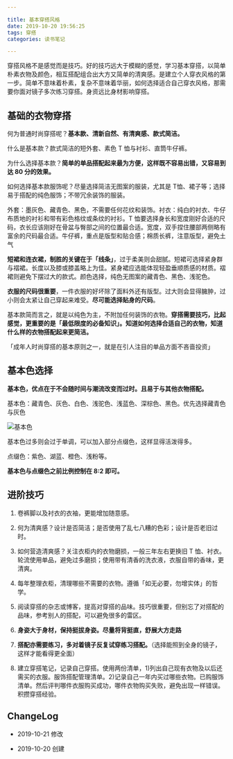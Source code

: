 ```yaml
---

title: 基本穿搭风格
date: 2019-10-20 19:56:25
tags: 穿搭
categories: 读书笔记

---
```


穿搭风格不是感觉而是技巧。好的技巧远大于模糊的感觉，学习基本穿搭，以简单朴素衣物及颜色，相互搭配组合出大方又简单的清爽感。是建立个人穿衣风格的第一步。简单不意味着朴素，复杂不意味着华丽，如何选择适合自己穿衣风格，那需要你面对镜子多次练习穿搭。身资远比身材影响穿搭。

<!--more-->

## 基础的衣物穿搭

何为普通时尚穿搭呢？**基本款、清新自然、有清爽感、款式简洁。**

什么是基本款？款式简洁的短外套、素色 T 恤与衬衫、直筒牛仔裤。

为什么选择基本款？**简单的单品搭配起来最为方便，这样既不容易出错，又容易到达 80 分的效果。**

如何选择基本款服饰呢？尽量选择简洁无图案的服装，尤其是 T恤、裙子等；选择易于搭配的纯色服饰；不带冗余装饰的服装。

外套：墨灰色、藏青色、黑色，不需要任何花纹和装饰。衬衣：纯白的衬衣、牛仔布质地的衬衫和带有彩色格纹或条纹的衬衫。T 恤要选择身长和宽度刚好合适的尺码，衣长应该刚好在骨盆与臀部之间的位置最合适。宽度，双手捏住腰部两侧略有富余的尺码最合适。牛仔裤，重点是版型和贴合感；棉质长裤，注意版型，避免土气

**短裙和连衣裙，制胜的关键在于「线条」**，过于柔美则会甜腻。短裙可选择紧身群与褶裙。长度以及膝或膝盖略上为佳。紧身裙应选能体现轻盈垂顺质感的材质。褶裙则避免下摆过大的款式。颜色选择，纯色无图案的藏青色、黑色、浅驼色。

**衣服的尺码很重要**，一件衣服的好坏除了面料外还有版型。过大则会显得臃肿，过小则会太紧让自己穿起来难受。**尽可能选择贴身的尺码**。

基本款简而言之，就是以纯色为主，不附加任何装饰的衣物。**穿搭需要技巧，比起感觉，更重要的是「最低限度的必备知识」。知道如何选择合适自己的衣物，知道什么样的衣物搭配起来更简洁。**

「成年人时尚穿搭的基本原则之一，就是在引人注目的单品方面不吝啬投资」

## 基本色选择

**基本色，优点在于不会随时间与潮流改变而过时。且易于与其他衣物搭配。**

基本色：藏青色、灰色、白色、浅驼色、浅蓝色、深棕色、黑色。优先选择藏青色与灰色

![基本色](https://blgo-1258469251.image.myqcloud.com/BasisStyle.jpeg?imageMogr2/strip/thumbnail/!50p)

基本色过多则会过于单调，可以加入部分点缀色，这样显得活泼得多。

点缀色：紫色、湖蓝、橙色、浅粉等。

**基本色与点缀色之前比例控制在 8:2 即可。**

## 进阶技巧

1. 卷裤脚以及衬衣的衣袖，更能增加随意感。

2. 何为清爽感？设计是否简洁；是否使用了乱七八糟的色彩；设计是否老旧过时。

3. 如何营造清爽感？关注衣柜内的衣物磨损，一般三年左右更换旧 T 恤、衬衣。轮流使用单品，避免过多磨损；使用带有清香的洗衣液，衣服自带的香味，更清爽。

4. 每年整理衣柜，清理哪些不需要的衣物。遵循「如无必要，勿增实体」的哲学。

5. 阅读穿搭的杂志或博客，提高对穿搭的品味。技巧很重要，但别忘了对搭配的品味，参考别人的搭配，可以避免很多的雷区。

6. **身姿大于身材，保持挺拔身姿。尽量将背挺直，舒展大方走路**

7. **搭配亦需要练习，多对着镜子反复试穿练习搭配。**（选择能照到全身的镜子，这样才能看得更全面）

8. 建立穿搭笔记，记录自己穿搭。使用两份清单，1)列出自己现有衣物及以后还需买的衣服。服饰搭配管理清单。2)记录自己一年内买过哪些衣物。已购服饰清单。然后评判哪件衣服购买成功，哪件衣物购买失败，避免出现一样错误。积攒穿搭经验。

## ChangeLog

- 2019-10-21 修改

- 2019-10-20 创建